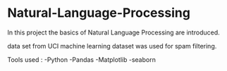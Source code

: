 # Natural-Language-Processing

In this project the basics of Natural Language Processing are introduced.

data set from UCI machine learning dataset was used for spam filtering.

Tools used :
-Python 
-Pandas
-Matplotlib
-seaborn
